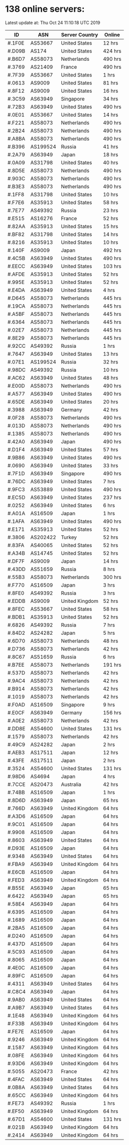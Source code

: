 # 138 online servers:

Latest update at: Thu Oct 24 11:10:18 UTC 2019

| ID | ASN | Server Country | Online |
| -- | --- | -------------- | ------ |
| #.1F0E | AS53667 | United States | 12 hrs |
| #.D09B | AS174 | United States | 424 hrs |
| #.B6D7 | AS58073 | Netherlands | 490 hrs |
| #.3769 | AS21409 | France | 490 hrs |
| #.7F39 | AS53667 | United States | 1 hrs |
| #.0613 | AS9009 | United States | 81 hrs |
| #.8F12 | AS9009 | United States | 16 hrs |
| #.3C59 | AS63949 | Singapore | 34 hrs |
| #.72B3 | AS63949 | United States | 490 hrs |
| #.0E01 | AS53667 | United States | 14 hrs |
| #.F221 | AS58073 | Netherlands | 490 hrs |
| #.2B24 | AS58073 | Netherlands | 490 hrs |
| #.A8BA | AS58073 | Netherlands | 490 hrs |
| #.B396 | AS199524 | Russia | 41 hrs |
| #.2A79 | AS63949 | Japan | 18 hrs |
| #.0A09 | AS31798 | United States | 40 hrs |
| #.8D5E | AS58073 | Netherlands | 490 hrs |
| #.903C | AS58073 | Netherlands | 490 hrs |
| #.B3E3 | AS58073 | Netherlands | 490 hrs |
| #.1FF8 | AS31798 | United States | 10 hrs |
| #.F7E6 | AS35913 | United States | 58 hrs |
| #.7E77 | AS49392 | Russia | 23 hrs |
| #.E515 | AS16276 | France | 52 hrs |
| #.82AA | AS35913 | United States | 15 hrs |
| #.BF82 | AS31798 | United States | 14 hrs |
| #.8216 | AS35913 | United States | 10 hrs |
| #.140F | AS9009 | Japan | 492 hrs |
| #.4C5B | AS63949 | United States | 490 hrs |
| #.EECC | AS63949 | United States | 103 hrs |
| #.AFDE | AS35913 | United States | 52 hrs |
| #.995E | AS35913 | United States | 52 hrs |
| #.E4DA | AS63949 | United States | 4 hrs |
| #.D645 | AS58073 | Netherlands | 445 hrs |
| #.19CA | AS58073 | Netherlands | 445 hrs |
| #.A5BF | AS58073 | Netherlands | 445 hrs |
| #.6364 | AS58073 | Netherlands | 445 hrs |
| #.02E7 | AS58073 | Netherlands | 445 hrs |
| #.8E29 | AS58073 | Netherlands | 445 hrs |
| #.92CC | AS49392 | Russia | 1 hrs |
| #.7647 | AS63949 | United States | 13 hrs |
| #.07E1 | AS199524 | Russia | 32 hrs |
| #.98DC | AS49392 | Russia | 10 hrs |
| #.AC62 | AS63949 | United States | 48 hrs |
| #.E00D | AS58073 | Netherlands | 490 hrs |
| #.A577 | AS63949 | United States | 490 hrs |
| #.65DE | AS63949 | United States | 20 hrs |
| #.3988 | AS63949 | Germany | 42 hrs |
| #.0F28 | AS58073 | Netherlands | 490 hrs |
| #.013D | AS58073 | Netherlands | 490 hrs |
| #.1385 | AS58073 | Netherlands | 490 hrs |
| #.42A0 | AS63949 | Japan | 490 hrs |
| #.D1F4 | AS63949 | United States | 57 hrs |
| #.9B86 | AS63949 | United States | 490 hrs |
| #.0690 | AS63949 | United States | 33 hrs |
| #.7F1D | AS63949 | Singapore | 490 hrs |
| #.76DC | AS63949 | United States | 7 hrs |
| #.9FC3 | AS53889 | United States | 490 hrs |
| #.EC5D | AS63949 | United States | 237 hrs |
| #.0252 | AS63949 | United States | 6 hrs |
| #.A01A | AS16509 | Japan | 1 hrs |
| #.1AFA | AS63949 | United States | 490 hrs |
| #.E171 | AS35913 | United States | 52 hrs |
| #.3806 | AS202422 | Turkey | 52 hrs |
| #.83FA | AS40065 | United States | 52 hrs |
| #.A34B | AS14745 | United States | 52 hrs |
| #.DF7F | AS9009 | Japan | 14 hrs |
| #.43DD | AS51659 | Russia | 8 hrs |
| #.55B3 | AS58073 | Netherlands | 300 hrs |
| #.F770 | AS16509 | Japan | 3 hrs |
| #.8FE0 | AS49392 | Russia | 3 hrs |
| #.EDDB | AS9009 | United Kingdom | 52 hrs |
| #.8FEC | AS53667 | United States | 58 hrs |
| #.BDB1 | AS35913 | United States | 52 hrs |
| #.6826 | AS49392 | Russia | 7 hrs |
| #.84D2 | AS24282 | Japan | 5 hrs |
| #.6D70 | AS58073 | Netherlands | 48 hrs |
| #.D736 | AS58073 | Netherlands | 42 hrs |
| #.8C67 | AS51659 | Russia | 6 hrs |
| #.B7EE | AS58073 | Netherlands | 191 hrs |
| #.537D | AS58073 | Netherlands | 42 hrs |
| #.9AC4 | AS58073 | Netherlands | 42 hrs |
| #.B914 | AS58073 | Netherlands | 42 hrs |
| #.1019 | AS58073 | Netherlands | 42 hrs |
| #.F0AD | AS16509 | Singapore | 9 hrs |
| #.E0CF | AS63949 | Germany | 156 hrs |
| #.A0E2 | AS58073 | Netherlands | 42 hrs |
| #.DD8E | AS54600 | United States | 131 hrs |
| #.1579 | AS58073 | Netherlands | 42 hrs |
| #.49C9 | AS24282 | Japan | 2 hrs |
| #.AEB3 | AS17511 | Japan | 12 hrs |
| #.43FE | AS17511 | Japan | 2 hrs |
| #.3524 | AS54600 | United States | 131 hrs |
| #.98D6 | AS4694 | Japan | 4 hrs |
| #.7CCE | AS20473 | Australia | 42 hrs |
| #.74BB | AS16509 | Japan | 1 hrs |
| #.8D6D | AS63949 | Japan | 65 hrs |
| #.766D | AS63949 | United Kingdom | 64 hrs |
| #.A3D6 | AS16509 | Japan | 64 hrs |
| #.9C01 | AS16509 | Japan | 64 hrs |
| #.9908 | AS16509 | Japan | 64 hrs |
| #.8603 | AS63949 | United States | 64 hrs |
| #.D93E | AS16509 | Japan | 64 hrs |
| #.9348 | AS63949 | United States | 64 hrs |
| #.FBA9 | AS63949 | United Kingdom | 64 hrs |
| #.E6CB | AS16509 | Japan | 64 hrs |
| #.FED3 | AS63949 | United Kingdom | 64 hrs |
| #.B55E | AS63949 | Japan | 65 hrs |
| #.6422 | AS63949 | Japan | 65 hrs |
| #.58E4 | AS63949 | Japan | 64 hrs |
| #.6395 | AS16509 | Japan | 64 hrs |
| #.1689 | AS16509 | Japan | 64 hrs |
| #.2BA5 | AS16509 | Japan | 64 hrs |
| #.D240 | AS16509 | Japan | 64 hrs |
| #.437D | AS16509 | Japan | 64 hrs |
| #.5C93 | AS16509 | Japan | 64 hrs |
| #.8065 | AS16509 | Japan | 64 hrs |
| #.4E0C | AS16509 | Japan | 64 hrs |
| #.89FC | AS16509 | Japan | 64 hrs |
| #.4311 | AS63949 | United States | 64 hrs |
| #.C8C4 | AS63949 | Japan | 64 hrs |
| #.9AB0 | AS63949 | United States | 64 hrs |
| #.A9B7 | AS63949 | United States | 64 hrs |
| #.1E48 | AS63949 | United Kingdom | 64 hrs |
| #.F33B | AS63949 | United Kingdom | 64 hrs |
| #.FE7E | AS16509 | Japan | 64 hrs |
| #.9246 | AS63949 | United Kingdom | 64 hrs |
| #.1587 | AS63949 | United Kingdom | 64 hrs |
| #.08FE | AS63949 | United Kingdom | 64 hrs |
| #.93D6 | AS63949 | United Kingdom | 64 hrs |
| #.5055 | AS20473 | France | 42 hrs |
| #.4FAC | AS63949 | United States | 64 hrs |
| #.0B8A | AS63949 | United States | 64 hrs |
| #.65CC | AS63949 | United Kingdom | 64 hrs |
| #.FE73 | AS49392 | Russia | 1 hrs |
| #.EF50 | AS63949 | United Kingdom | 64 hrs |
| #.67D1 | AS54600 | United States | 131 hrs |
| #.021B | AS63949 | United Kingdom | 64 hrs |
| #.2414 | AS63949 | United Kingdom | 64 hrs |

